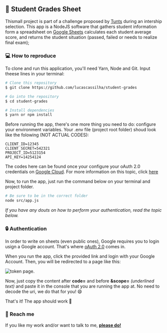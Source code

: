 ## :notebook: Student Grades Sheet

Thismall project is part of a challenge proposed by [Tunts](http://www.tuntscorp.com/site/) during an intership selection. This app is a NodeJS software that gathers student information form a spreadsheet on [Google Sheets](https://www.google.com/sheets/about/) calculates each student average score, and returns the student situation (passed, failed or needs to realize final exam);

### :computer: How to reproduce

To clone and run this application, you'll need Yarn, Node and Git. Input theese lines in your terminal:

```bash
# Clone this repository
$ git clone https://github.com/lucascassilha/student-grades

# Go into the repository
$ cd student-grades

# Install dependencies
$ yarn or npm install
```

Before running the app, there's one more thing you need to do: configure your environment variables. Your .env file (project root folder) shoud look like the folowing (NOT ACTUAL CODES):

```
CLIENT_ID=12345
CLIENT_SECRET=542321
PROJECT_ID=5123154
API_KEY=14254124
```

The codes here can be found once your configure your oAuth 2.0 credentials on [Google Cloud](https://console.developers.google.com/). For more information on this topic, click [here](https://developers.google.com/sheets/api/guides/authorizing)

Now, to run the app, just run the command below on your terminal and project folder.

```bash
# Be sure to be in the correct folder
node src/app.js
```

_If you have any douts on how to perform your authentication, read the topic below._

### :lock: Authentication

In order to write on sheets (even public ones), Google requires you to login usign a Google account. That's where [oAuth 2.0](https://oauth.net/2/) comes in.

When you run the app, click the provided link and login with your Google Account. Then, you will be redirected to a page like this:

![token page](https://nimbus-screenshots.s3.amazonaws.com/s/5c1087f9c51506e4dd6a9b582a255335.png).

Now, just copy the content after **code=** and before **&scope=** _(underlined text)_ and paste it in the console that you are running the app at. No need to decode the uri, we do that for you! :smile:

That's it! The app should work :tada:

### :speech_balloon: Reach me

If you like my work and/or want to talk to me, [**please do!**](https://www.linkedin.com/in/lucaszawadneak)

